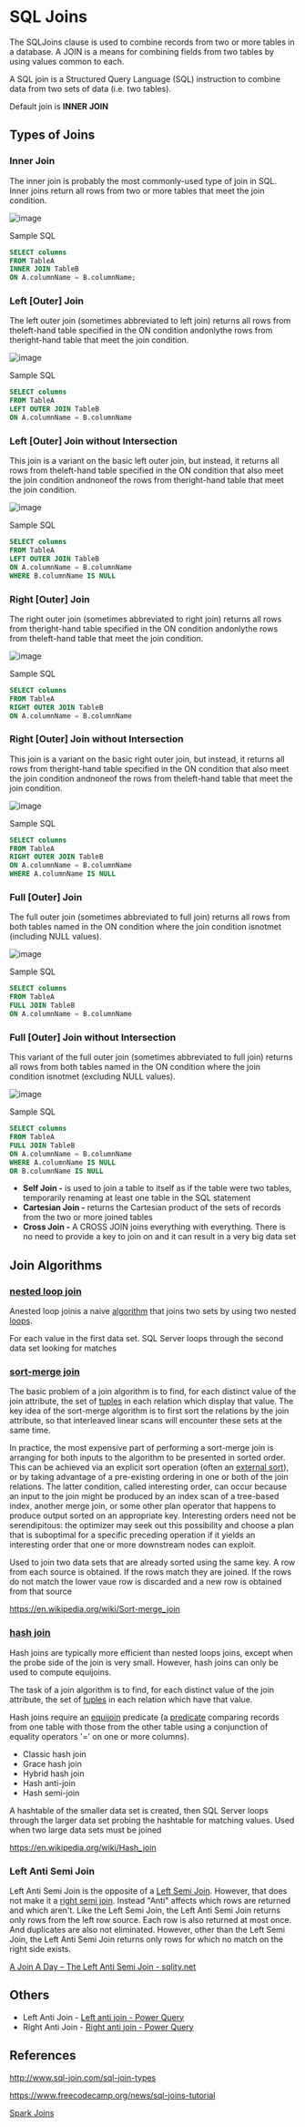 # SQL Joins

The SQLJoins clause is used to combine records from two or more tables in a database. A JOIN is a means for combining fields from two tables by using values common to each.

A SQL join is a Structured Query Language (SQL) instruction to combine data from two sets of data (i.e. two tables).

Default join is **INNER JOIN**

## Types of Joins

### Inner Join

The inner join is probably the most commonly-used type of join in SQL. Inner joins return all rows from two or more tables that meet the join condition.

![image](../../media/SQL-Joins-image1.jpg)

Sample SQL

```sql
SELECT columns
FROM TableA
INNER JOIN TableB
ON A.columnName = B.columnName;
```

### Left [Outer] Join

The left outer join (sometimes abbreviated to left join) returns all rows from theleft-hand table specified in the ON condition andonlythe rows from theright-hand table that meet the join condition.

![image](../../media/SQL-Joins-image2.jpg)

Sample SQL

```sql
SELECT columns
FROM TableA
LEFT OUTER JOIN TableB
ON A.columnName = B.columnName
```

### Left [Outer] Join without Intersection

This join is a variant on the basic left outer join, but instead, it returns all rows from theleft-hand table specified in the ON condition that also meet the join condition andnoneof the rows from theright-hand table that meet the join condition.

![image](../../media/SQL-Joins-image3.jpg)

Sample SQL

```sql
SELECT columns
FROM TableA
LEFT OUTER JOIN TableB
ON A.columnName = B.columnName
WHERE B.columnName IS NULL
```

### Right [Outer] Join

The right outer join (sometimes abbreviated to right join) returns all rows from theright-hand table specified in the ON condition andonlythe rows from theleft-hand table that meet the join condition.

![image](../../media/SQL-Joins-image4.jpg)

Sample SQL

```sql
SELECT columns
FROM TableA
RIGHT OUTER JOIN TableB
ON A.columnName = B.columnName
```

### Right [Outer] Join without Intersection

This join is a variant on the basic right outer join, but instead, it returns all rows from theright-hand table specified in the ON condition that also meet the join condition andnoneof the rows from theleft-hand table that meet the join condition.

![image](../../media/SQL-Joins-image5.jpg)

Sample SQL

```sql
SELECT columns
FROM TableA
RIGHT OUTER JOIN TableB
ON A.columnName = B.columnName
WHERE A.columnName IS NULL
```

### Full [Outer] Join

The full outer join (sometimes abbreviated to full join) returns all rows from both tables named in the ON condition where the join condition isnotmet (including NULL values).

![image](../../media/SQL-Joins-image6.jpg)

Sample SQL

```sql
SELECT columns
FROM TableA
FULL JOIN TableB
ON A.columnName = B.columnName
```

### Full [Outer] Join without Intersection

This variant of the full outer join (sometimes abbreviated to full join) returns all rows from both tables named in the ON condition where the join condition isnotmet (excluding NULL values).

![image](../../media/SQL-Joins-image7.jpg)

Sample SQL

```sql
SELECT columns
FROM TableA
FULL JOIN TableB
ON A.columnName = B.columnName
WHERE A.columnName IS NULL
OR B.columnName IS NULL
```

- **Self Join -** is used to join a table to itself as if the table were two tables, temporarily renaming at least one table in the SQL statement
- **Cartesian Join -** returns the Cartesian product of the sets of records from the two or more joined tables
- **Cross Join -** A CROSS JOIN joins everything with everything. There is no need to provide a key to join on and it can result in a very big data set

## Join Algorithms

### [nested loop join](https://en.wikipedia.org/wiki/Nested_loop_join)

Anested loop joinis a naive [algorithm](https://en.wikipedia.org/wiki/Algorithm) that joins two sets by using two nested [loops](https://en.wikipedia.org/wiki/Loop_(computing)).

For each value in the first data set. SQL Server loops through the second data set looking for matches

### [sort-merge join](https://en.wikipedia.org/wiki/Sort-merge_join)

The basic problem of a join algorithm is to find, for each distinct value of the join attribute, the set of [tuples](https://en.wikipedia.org/wiki/Tuple) in each relation which display that value. The key idea of the sort-merge algorithm is to first sort the relations by the join attribute, so that interleaved linear scans will encounter these sets at the same time.

In practice, the most expensive part of performing a sort-merge join is arranging for both inputs to the algorithm to be presented in sorted order. This can be achieved via an explicit sort operation (often an [external sort](https://en.wikipedia.org/wiki/External_sort)), or by taking advantage of a pre-existing ordering in one or both of the join relations. The latter condition, called interesting order, can occur because an input to the join might be produced by an index scan of a tree-based index, another merge join, or some other plan operator that happens to produce output sorted on an appropriate key. Interesting orders need not be serendipitous: the optimizer may seek out this possibility and choose a plan that is suboptimal for a specific preceding operation if it yields an interesting order that one or more downstream nodes can exploit.

Used to join two data sets that are already sorted using the same key. A row from each source is obtained. If the rows match they are joined. If the rows do not match the lower vaue row is discarded and a new row is obtained from that source

<https://en.wikipedia.org/wiki/Sort-merge_join>

### [hash join](https://en.wikipedia.org/wiki/Hash_join)

Hash joins are typically more efficient than nested loops joins, except when the probe side of the join is very small. However, hash joins can only be used to compute equijoins.

The task of a join algorithm is to find, for each distinct value of the join attribute, the set of [tuples](https://en.wikipedia.org/wiki/Tuple#Relational_model) in each relation which have that value.

Hash joins require an [equijoin](https://en.wikipedia.org/wiki/Equijoin) predicate (a [predicate](https://en.wikipedia.org/wiki/Syntactic_predicate) comparing records from one table with those from the other table using a conjunction of equality operators '=' on one or more columns).

- Classic hash join
- Grace hash join
- Hybrid hash join
- Hash anti-join
- Hash semi-join

A hashtable of the smaller data set is created, then SQL Server loops through the larger data set probing the hashtable for matching values. Used when two large data sets must be joined

<https://en.wikipedia.org/wiki/Hash_join>

### Left Anti Semi Join

Left Anti Semi Join is the opposite of a [Left Semi Join](http://sqlity.net/en/1348/a-join-a-day-the-left-semi-join/). However, that does not make it a [right semi join](http://sqlity.net/en/1354/a-join-a-day-the-right-semi-join/). Instead "Anti" affects which rows are returned and which aren't. Like the Left Semi Join, the Left Anti Semi Join returns only rows from the left row source. Each row is also returned at most once. And duplicates are also not eliminated. However, other than the Left Semi Join, the Left Anti Semi Join returns only rows for which no match on the right side exists.

[A Join A Day – The Left Anti Semi Join - sqlity.net](https://sqlity.net/en/1360/a-join-a-day-the-left-anti-semi-join/)

## Others

- Left Anti Join - [Left anti join - Power Query](https://learn.microsoft.com/en-us/power-query/merge-queries-left-anti)
- Right Anti Join - [Right anti join - Power Query](https://learn.microsoft.com/en-us/power-query/merge-queries-right-anti)

## References

<http://www.sql-join.com/sql-join-types>

<https://www.freecodecamp.org/news/sql-joins-tutorial>

[Spark Joins](technologies/apache/apache-spark/07-joins.md)
